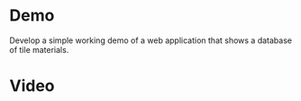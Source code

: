 # Demo
Develop a simple working demo of a web application that shows a database of tile materials.

# Video 


